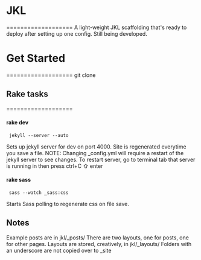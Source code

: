 # JKL
===================
A light-weight JKL scaffolding that's ready to deploy after setting up one config. Still being developed.

# Get Started
===================
    git clone 
## Rake tasks
===================
#### rake dev
     jekyll --server --auto

Sets up jekyll server for dev on port 4000. Site is regenerated everytime you save a file. 
NOTE: Changing _config.yml will require a restart of the jekyll server to see changes.
To restart server, go to terminal tab that server is running in then press
    ctrl+C ⇧  enter

#### rake sass
     sass --watch _sass:css 

Starts Sass polling to regenerate css on file save. 

## Notes
Example posts are in jkl/_posts/
There are two layouts, one for posts, one for other pages. Layouts are stored, creatively, in jkl/_layouts/
Folders with an underscore are not copied over to _site


